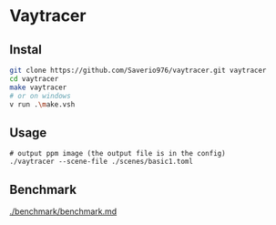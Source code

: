 # Vaytracer

## Instal

```bash
git clone https://github.com/Saverio976/vaytracer.git vaytracer
cd vaytracer
make vaytracer
# or on windows
v run .\make.vsh
```

## Usage

```
# output ppm image (the output file is in the config)
./vaytracer --scene-file ./scenes/basic1.toml
```

## Benchmark

[./benchmark/benchmark.md](./benchmark/benchmark.md)
